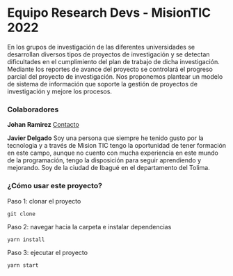 # Equipo Research Devs - MisionTIC 2022

En los grupos de investigación de las diferentes universidades se desarrollan diversos tipos de proyectos de investigación y se detectan dificultades en el cumplimiento del plan de trabajo de dicha investigación. Mediante los reportes de avance del proyecto se controlará el progreso parcial del proyecto de investigación. Nos proponemos plantear un modelo de sistema de información que soporte la gestión de proyectos de investigación y mejore los procesos.

### Colaboradores

**Johan Ramirez**
[Contacto](https://github.com/johanramirez91)

**Javier Delgado**
Soy una persona que siempre he tenido gusto por la tecnologia y a través de Mision TIC tengo la oportunidad de tener formación en este campo,
aunque no cuento con mucha experiencia en este mundo de la programación, tengo la disposición para seguir aprendiendo y mejorando. Soy de la ciudad de Ibagué en el departamento del Tolima.

### ¿Cómo usar este proyecto?

Paso 1: clonar el proyecto

`git clone `

Paso 2: navegar hacia la carpeta e instalar dependencias

`yarn install`

Paso 3: ejecutar el proyecto

`yarn start`

